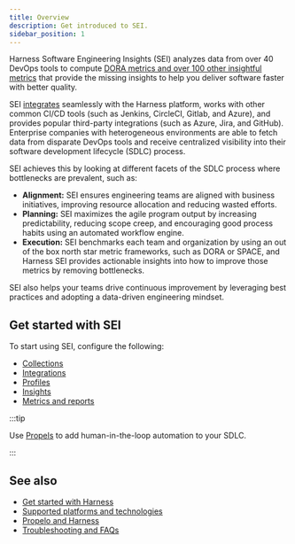 ```yaml
---
title: Overview
description: Get introduced to SEI.
sidebar_position: 1
---
```


Harness Software Engineering Insights (SEI) analyzes data from over 40 DevOps tools to compute [DORA metrics and over 100 other insightful metrics](/docs/category/metrics-and-reports) that provide the missing insights to help you deliver software faster with better quality.

SEI [integrates](/docs/category/integrations) seamlessly with the Harness platform, works with other common CI/CD tools (such as Jenkins, CircleCI, Gitlab, and Azure), and provides popular third-party integrations (such as Azure, Jira, and GitHub). Enterprise companies with heterogeneous environments are able to fetch data from disparate DevOps tools and receive centralized visibility into their software development lifecycle (SDLC) process.

SEI achieves this by looking at different facets of the SDLC process where bottlenecks are prevalent, such as:

* **Alignment:** SEI ensures engineering teams are aligned with business initiatives, improving resource allocation and reducing wasted efforts.
* **Planning:** SEI maximizes the agile program output by increasing predictability, reducing scope creep, and encouraging good process habits using an automated workflow engine.
* **Execution:** SEI benchmarks each team and organization by using an out of the box north star metric frameworks, such as DORA or SPACE, and Harness SEI provides actionable insights into how to improve those metrics by removing bottlenecks.

SEI also helps your teams drive continuous improvement by leveraging best practices and adopting a data-driven engineering mindset.

## Get started with SEI

To start using SEI, configure the following:

* [Collections](../sei-projects-and-collections/project-and-collection-overview.md)
* [Integrations](../sei-integrations/sei-integrations-overview.md)
* [Profiles](/docs/category/profiles)
* [Insights](../sei-insights.md)
* [Metrics and reports](/docs/category/metrics-and-reports)

:::tip

Use [Propels](/docs/category/propels-and-tables) to add human-in-the-loop automation to your SDLC.

:::

## See also

* [Get started with Harness](/docs/get-started)
* [Supported platforms and technologies](/docs/get-started/supported-platforms-and-technologies)
* [Propelo and Harness](./propelo-and-harness.md)
* [Troubleshooting and FAQs](../sei-troubleshooting-faqs.md)
